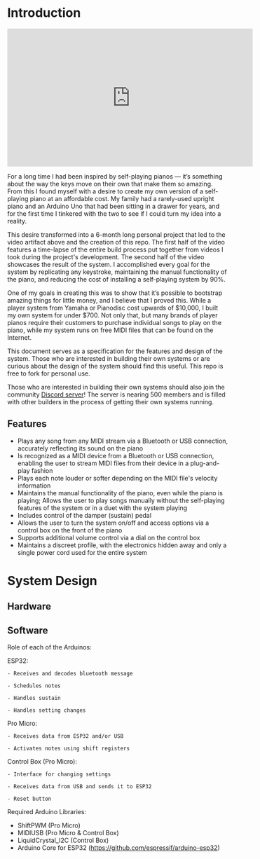 # Introduction

<iframe width="560" height="315" src="https://www.youtube.com/embed/S7Bd992k368?si=Cdnbv742X09ewYGh" title="YouTube video player" frameborder="0" allow="accelerometer; autoplay; clipboard-write; encrypted-media; gyroscope; picture-in-picture; web-share" referrerpolicy="strict-origin-when-cross-origin" allowfullscreen></iframe>


For a long time I had been inspired by self-playing pianos — it’s something about the way the keys move on their own that make them so amazing. From this I found myself with a desire to create my own version of a self-playing piano at an affordable cost. My family had a rarely-used upright piano and an Arduino Uno that had been sitting in a drawer for years, and for the first time I tinkered with the two to see if I could turn my idea into a reality.

This desire transformed into a 6-month long personal project that led to the video artifact above and the creation of this repo. The first half of the video features a time-lapse of the entire build process put together from videos I took during the project's development. The second half of the video showcases the result of the system. I accomplished every goal for the system by replicating any keystroke, maintaining the manual functionality of the piano, and reducing the cost of installing a self-playing system by 90%.

One of my goals in creating this was to show that it’s possible to bootstrap amazing things for little money, and I believe that I proved this. While a player system from Yamaha or Pianodisc cost upwards of $10,000, I built my own system for under $700. Not only that, but many brands of player pianos require their customers to purchase individual songs to play on the piano, while my system runs on free MIDI files that can be found on the Internet. 

This document serves as a specification for the features and design of the system. Those who are interested in building their own systems or are curious about the design of the system should find this useful. This repo is free to fork for personal use.

Those who are interested in building their own systems should also join the community [Discord server](https://discord.com/invite/reenxNyht5)! The server is nearing 500 members and is filled with other builders in the process of getting their own systems running.

## Features

- Plays any song from any MIDI stream via a Bluetooth or USB connection, accurately reflecting its sound on the piano
- Is recognized as a MIDI device from a Bluetooth or USB connection, enabling the user to stream MIDI files from their device in a plug-and-play fashion
- Plays each note louder or softer depending on the MIDI file's velocity information
- Maintains the manual functionality of the piano, even while the piano is playing; Allows the user to play songs manually without the self-playing features of the system or in a duet with the system playing
- Includes control of the damper (sustain) pedal
- Allows the user to turn the system on/off and access options via a control box on the front of the piano
- Supports additional volume control via a dial on the control box
- Maintains a discreet profile, with the electronics hidden away and only a single power cord used for the entire system

# System Design

## Hardware

## Software

Role of each of the Arduinos:

  ESP32:
  
    - Receives and decodes bluetooth message
    
    - Schedules notes
    
    - Handles sustain
    
    - Handles setting changes
    
  Pro Micro:
  
    - Receives data from ESP32 and/or USB
    
    - Activates notes using shift registers
    
  Control Box (Pro Micro):
  
    - Interface for changing settings
    
    - Receives data from USB and sends it to ESP32
    
    - Reset button
    
Required Arduino Libraries:
  - ShiftPWM (Pro Micro)
  - MIDIUSB  (Pro Micro & Control Box)
  - LiquidCrystal_I2C (Control Box)
  - Arduino Core for ESP32 (https://github.com/espressif/arduino-esp32)
